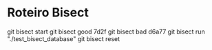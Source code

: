 # Roteiro Bisect

git bisect start
git bisect good 7d2f
git bisect bad d6a77
git bisect run "./test_bisect_database"
git bisect reset
